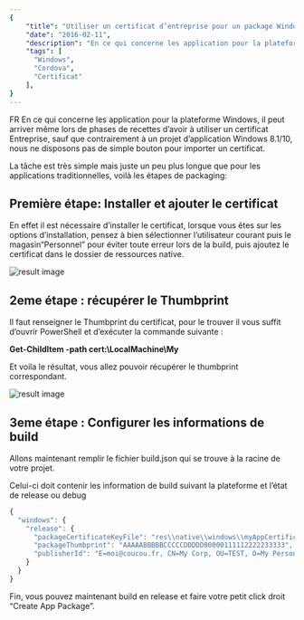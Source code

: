 ```yaml
---
{
	"title": "Utiliser un certificat d’entreprise pour un package Windows pour Cordova",
   	"date": "2016-02-11",
   	"description": "En ce qui concerne les application pour la plateforme Windows, il peut arriver même lors de phases de recettes d’avoir à utiliser un certificat Entreprise, sauf que contrairement à un projet d’application Windows 8.1/10, nous ne disposons pas de simple bouton pour importer un certificat...",
   	"tags": [
      "Windows",
      "Cordova",
      "Certificat"
   	],
}
---
```

FR
En ce qui concerne les application pour la plateforme Windows, il peut arriver même lors de phases de recettes d’avoir à utiliser un certificat Entreprise, sauf que contrairement à un projet d’application Windows 8.1/10, nous ne disposons pas de simple bouton pour importer un certificat.

La tâche est très simple mais juste un peu plus longue que pour les applications traditionnelles, voilà les étapes de packaging:

Première étape: Installer et ajouter le certificat
--------------------------------------------------

En effet il est nécessaire d’installer le certificat, lorsque vous êtes sur les options d’installation, pensez à bien sélectionner l’utilisateur courant puis le magasin“Personnel” pour éviter toute erreur lors de la build, puis ajoutez le certificat dans le dossier de ressources native.

![result image](/cert_6B272457.png)

2eme étape : récupérer le Thumbprint
------------------------------------

Il faut renseigner le Thumbprint du certificat, pour le trouver il vous suffit d’ouvrir PowerShell et d’exécuter la commande suivante :

**Get-ChildItem -path cert:\LocalMachine\My**

Et voila le résultat, vous allez pouvoir récupérer le thumbprint correspondant.

![result image](/cert_6717AA8B.png)

3eme étape : Configurer les informations de build
---

Allons maintenant remplir le fichier build.json qui se trouve à la racine de votre projet.

Celui-ci doit contenir les information de build suivant la plateforme et l’état de release ou debug

```javascript
{
  "windows": {
    "release": {
      "packageCertificateKeyFile": "res\\native\\windows\\myAppCertificate.pfx",
      "packageThumbprint": "AAAAABBBBBCCCCCDDDDD00000111112222233333",
      "publisherId": "E=moi@coucou.fr, CN=My Corp, OU=TEST, O=My Personnal Corp, L=PARIS, S=PARIS, C=FR"
    }
  }
}
```

Fin, vous pouvez maintenant build en release et faire votre petit click droit “Create App Package”.